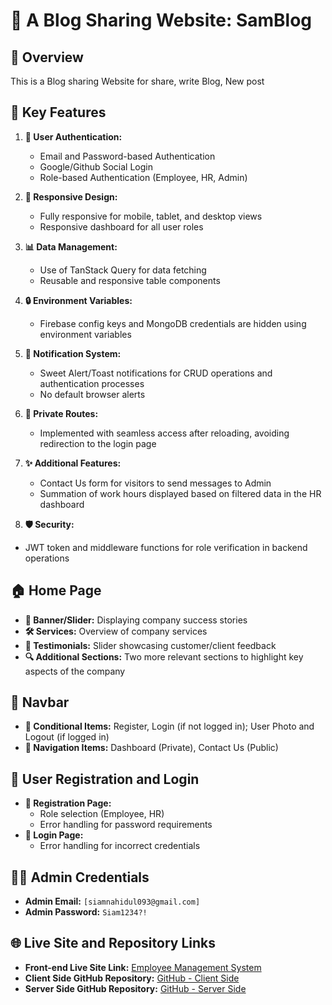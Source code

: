 # 🚀 A Blog Sharing Website:  SamBlog

## 📝 Overview
This is a Blog sharing Website for share, write Blog, New post

## 🌟 Key Features

1. **🔐 User Authentication:**
   - Email and Password-based Authentication
   - Google/Github Social Login
   - Role-based Authentication (Employee, HR, Admin)

2. **📱 Responsive Design:**
   - Fully responsive for mobile, tablet, and desktop views
   - Responsive dashboard for all user roles


4. **📊 Data Management:**
   - Use of TanStack Query for data fetching
   - Reusable and responsive table components

5. **🔒 Environment Variables:**
   - Firebase config keys and MongoDB credentials are hidden using environment variables

6. **🔔 Notification System:**
   - Sweet Alert/Toast notifications for CRUD operations and authentication processes
   - No default browser alerts

7. **🔐 Private Routes:**
   - Implemented with seamless access after reloading, avoiding redirection to the login page


9. **✨ Additional Features:**
   - Contact Us form for visitors to send messages to Admin
   - Summation of work hours displayed based on filtered data in the HR dashboard

10. **🛡️ Security:**
   - JWT token and middleware functions for role verification in backend operations

## 🏠 Home Page
- **📸 Banner/Slider:** Displaying company success stories
- **🛠️ Services:** Overview of company services
- **💬 Testimonials:** Slider showcasing customer/client feedback
- **🔍 Additional Sections:** Two more relevant sections to highlight key aspects of the company

## 🔗 Navbar

- **🔄 Conditional Items:** Register, Login (if not logged in); User Photo and Logout (if logged in)
- **📂 Navigation Items:** Dashboard (Private), Contact Us (Public)

## 🔑 User Registration and Login
- **📝 Registration Page:**
  - Role selection (Employee, HR)
  - Error handling for password requirements
- **🔐 Login Page:**
  - Error handling for incorrect credentials

## 👨‍💼 Admin Credentials
- **Admin Email:** `[siamnahidul093@gmail.com]`
- **Admin Password:** `Siam1234?!`

## 🌐 Live Site and Repository Links
- **Front-end Live Site Link:** [Employee Management System]("https://worktrack-employee-management.netlify.app/")
- **Client Side GitHub Repository:** [GitHub - Client Side]("https://github.com/programming-hero-web-course1/b9a12-server-side-Nahidul-Islam-Siam)
- **Server Side GitHub Repository:** [GitHub - Server Side]("https://github.com/programming-hero-web-course1/b9a12-server-side-Nahidul-Islam-Siam)


